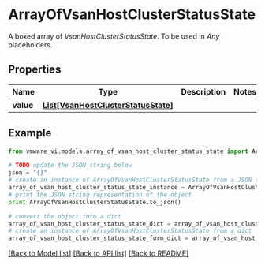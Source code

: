 # ArrayOfVsanHostClusterStatusState

A boxed array of *VsanHostClusterStatusState*. To be used in *Any* placeholders. 

## Properties
Name | Type | Description | Notes
------------ | ------------- | ------------- | -------------
**value** | [**List[VsanHostClusterStatusState]**](VsanHostClusterStatusState.md) |  | 

## Example

```python
from vmware_vi.models.array_of_vsan_host_cluster_status_state import ArrayOfVsanHostClusterStatusState

# TODO update the JSON string below
json = "{}"
# create an instance of ArrayOfVsanHostClusterStatusState from a JSON string
array_of_vsan_host_cluster_status_state_instance = ArrayOfVsanHostClusterStatusState.from_json(json)
# print the JSON string representation of the object
print ArrayOfVsanHostClusterStatusState.to_json()

# convert the object into a dict
array_of_vsan_host_cluster_status_state_dict = array_of_vsan_host_cluster_status_state_instance.to_dict()
# create an instance of ArrayOfVsanHostClusterStatusState from a dict
array_of_vsan_host_cluster_status_state_form_dict = array_of_vsan_host_cluster_status_state.from_dict(array_of_vsan_host_cluster_status_state_dict)
```
[[Back to Model list]](../README.md#documentation-for-models) [[Back to API list]](../README.md#documentation-for-api-endpoints) [[Back to README]](../README.md)


